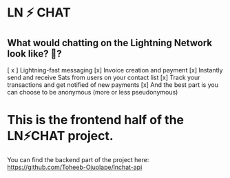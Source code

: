 # LN ⚡ CHAT

## What would chatting on the Lightning Network look like? 🤔?
[ x ] Lightning-fast messaging
[x] Invoice creation and payment 
[x] Instantly send and receive Sats from users on your contact list
[x] Track your transactions and get notified of new payments
[x] And the best part is you can choose to be anonymous (more or less pseudonymous)


# This is the frontend half of the LN⚡CHAT project.
You can find the backend part of the project here: https://github.com/Toheeb-Ojuolape/lnchat-api
